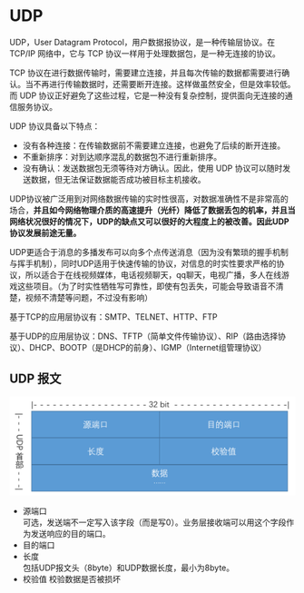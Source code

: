 # UDP
UDP，User Datagram Protocol，用户数据报协议，是一种传输层协议。在 TCP/IP 网络中，它与 TCP 协议一样用于处理数据包，是一种无连接的协议。

TCP 协议在进行数据传输时，需要建立连接，并且每次传输的数据都需要进行确认。当不再进行传输数据时，还需要断开连接。这样做虽然安全，但是效率较低。而 UDP 协议正好避免了这些过程，它是一种没有复杂控制，提供面向无连接的通信服务协议。

UDP 协议具备以下特点：
+ 没有各种连接：在传输数据前不需要建立连接，也避免了后续的断开连接。
+ 不重新排序：对到达顺序混乱的数据包不进行重新排序。
+ 没有确认：发送数据包无须等待对方确认。因此，使用 UDP 协议可以随时发送数据，但无法保证数据能否成功被目标主机接收。

UDP协议被广泛用到对网络数据传输的实时性很高，对数据准确性不是非常高的场合，**并且如今网络物理介质的高速提升（光纤）降低了数据丢包的机率，并且当网络状况很好的情况下，UDP的缺点又可以很好的大程度上的被改善。因此UDP协议发展前途无量。**

UDP更适合于消息的多播发布可以向多个点传送消息（因为没有繁琐的握手机制与挥手机制），同时UDP适用于快速传输的协议，对信息的时实性要求严格的协议，所以适合于在线视频媒体，电话视频聊天，qq聊天，电视广播，多人在线游戏这些项目。（为了时实性牺牲写可靠性，即使有包丢失，可能会导致语音不清楚，视频不清楚等问题，不过没有影响）

基于TCP的应用层协议有：SMTP、TELNET、HTTP、FTP

基于UDP的应用层协议：DNS、TFTP（简单文件传输协议）、RIP（路由选择协议）、DHCP、BOOTP（是DHCP的前身）、IGMP（Internet组管理协议）

## UDP 报文
![udp-head](udp-head.png)
+ 源端口  
可选，发送端不一定写入该字段（而是写0）。业务层接收端可以用这个字段作为发送响应的目的端口。
+ 目的端口
+ 长度  
包括UDP报文头（8byte）和UDP数据长度，最小为8byte。
+ 校验值
校验数据是否被损坏

